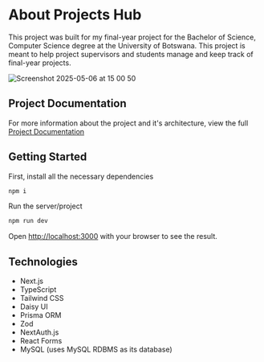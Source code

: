# About Projects Hub
This project was built for my final-year project for the Bachelor of Science, Computer Science degree at the University of Botswana. This project is meant to help project supervisors and students manage and keep track of final-year projects.

![Screenshot 2025-05-06 at 15 00 50](https://github.com/user-attachments/assets/e5113ea6-a164-4dc3-962a-573672ab602e)

## Project Documentation

For more information about the project and it's architecture, view the full [Project Documentation](https://docs.google.com/document/d/15I7tYb8gpm1vx_M2QGjLkgz3xqsPdl0azBMvTGSS2ss/edit?usp=sharing)

## Getting Started

First, install all the necessary dependencies

```bash
npm i
```

Run the server/project
```bash
npm run dev
```

Open [http://localhost:3000](http://localhost:3000) with your browser to see the result.

## Technologies
* Next.js
* TypeScript
* Tailwind CSS
* Daisy UI
* Prisma ORM
* Zod
* NextAuth.js
* React Forms
* MySQL (uses MySQL RDBMS as its database)

